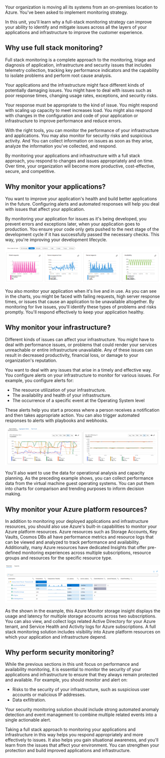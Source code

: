 Your organization is moving all its systems from an on-premises location to Azure. You've been asked to implement monitoring strategy.

In this unit, you'll learn why a full-stack monitoring strategy can improve your ability to identify and mitigate issues across all the layers of your applications and infrastructure to improve the customer experience.

## Why use full stack monitoring?

Full stack monitoring is a complete approach to the monitoring, triage and diagnosis of application, infrastructure and security issues that includes telemetry collection, tracking key performance indicators and the capability to isolate problems and perform root cause analysis.

Your applications and the infrastructure might face different kinds of potentially damaging issues. You might have to deal with issues such as poor response times, changing usage rates, exceptions, and security risks.

Your response must be appropriate to the kind of issue. You might respond with scaling up capacity to meet increases load. You might also respond with changes in the configuration and code of your application or infrastructure to improve performance and reduce errors.

With the right tools, you can monitor the performance of your infrastructure and applications. You may also monitor for security risks and suspicious activity. And You can collect information on issues as soon as they arise, analyze the information you've collected, and respond.

By monitoring your applications and infrastructure with a full stack approach, you respond to changes and issues appropriately and on time. Over time, your organization will become more productive, cost-effective, secure, and competitive.


## Why monitor your applications?

You want to improve your application's health and build better applications in the future. Configuring alerts and automated responses will help you deal with issues that affect your application.

By monitoring your application for issues as it's being developed, you prevent errors and exceptions later, when your application goes to production. You ensure your code only gets pushed to the next stage of the development cycle if it has successfully passed the necessary checks. This way, you're improving your development lifecycle.

![Screenshot of Application Key Performance Indicators](../media/2-application-kpis.png)

You also monitor your application when it's live and in use. As you can see in the charts, you might be faced with failing requests, high server response times, or issues that cause an application to be unavailable altogether. By monitoring for live issues, you'll identify these types of problems and risks promptly. You'll respond effectively to keep your application healthy.

## Why monitor your infrastructure?

Different kinds of issues can affect your infrastructure. You might have to deal with performance issues, or problems that could render your services unreachable or entire infrastructure unavailable. Any of these issues can result in decreased productivity, financial loss, or damage to your organization's reputation.

You want to deal with any issues that arise in a timely and effective way. You configure alerts on your infrastructure to monitor for various issues. For example, you configure alerts for:

- The resource utilization of your infrastructure.
- The availability and health of your infrastructure.
- The occurrence of a specific event at the Operating System level

These alerts help you start a process where a person receives a notification and then takes appropriate action. You can also trigger automated responses to alerts with playbooks and webhooks.

![Screenshot of Virtual Machine KPIs](../media/2-infrastructure-kpis.png)

You'll also want to use the data for operational analysis and capacity planning. As the preceding example shows, you can collect performance data from the virtual machine guest operating systems. You can put them into charts for comparison and trending purposes to inform decision making.

## Why monitor your Azure platform resources?

In addition to monitoring your deployed applications and infrastructure resources, you should also use Azure's built-in capabilities to monitor your Azure platform resources. Azure resources such as Storage Accounts, Key Vaults, Cosmos DBs all have performance metrics and resource logs that can be viewed and analyzed to track performance and availability. Additionally, many Azure resources have dedicated Insights that offer pre-defined monitoring experiences across multiple subscriptions, resource groups and resources for the specific resource type.

![Screenshot of Azure Storage KPIs](../media/2-azure-storage-kpis.png)

As the shown in the example, this Azure Monitor storage insight displays the usage and latency for multiple storage accounts across two subscriptions. You can also view, and collect logs related Active Directory for your Azure tenant, and Service Health and Activity logs for Azure subscriptions. A full stack monitoring solution includes visibility into Azure platform resources on which your application and infrastructure depend.

## Why perform security monitoring?

While the previous sections in this unit focus on performance and availability monitoring, it is essential to monitor the security of your applications and infrastructure to ensure that they always remain protected and available. For example, you should monitor and alert on:

- Risks to the security of your infrastructure, such as suspicious user accounts or malicious IP addresses.
- Data exfiltration.

Your security monitoring solution should include strong automated anomaly detection and event management to combine multiple related events into a single actionable alert.

Taking a full stack approach to monitoring your applications and infrastructure in this way helps you respond appropriately and more effectively to issues. It also helps you gain situational awareness, and you'll learn from the issues that affect your environment. You can strengthen your protection and build improved applications and infrastructure.